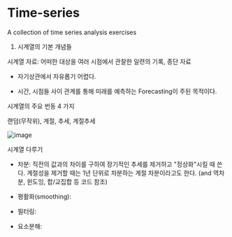 # Time-series
A collection of time series analysis exercises

1. 시계열의 기본 개념들

시계열 자료: 어떠한 대상을 여러 시점에서 관찰한 일련의 기록, 종단 자료

- 자기상관에서 자유롭기 어렵다.

- 시간, 시점들 사이 관계를 통해 미래를 예측하는 Forecasting이 주된 목적이다.

시계열의 주요 번동 4 가지

랜덤(무작위), 계절, 추세, 계절추세

![image](https://user-images.githubusercontent.com/121419113/220830229-db1df6eb-9c85-4a4e-8e81-5520e3d79225.png)

시계열 다루기

- 차분: 직전의 값과의 차이를 구하여 장기적인 추세를 제거하고 "정상화"시킬 때 쓴다. 계절성을 제거할 때는 1년 단위로 차분하는 계절 차분이라고도 한다. (and 역차분, 윈도잉, 합/교집합 등 코드 참조)

- 평활화(smoothing): 

- 필터링:

- 요소분해:
